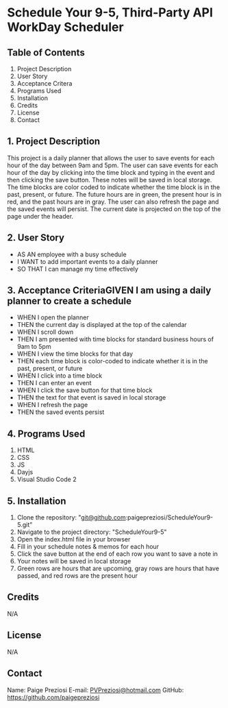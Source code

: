 # Schedule Your 9-5, Third-Party API WorkDay Scheduler

## Table of Contents
1. Project Description
2. User Story
3. Acceptance Critera
4. Programs Used
5. Installation
6. Credits
7. License
8. Contact

## 1. Project Description
This project is a daily planner that allows the user to save events for each hour of the day between 9am and 5pm. The user can save events for each hour of the day by clicking into the time block and typing in the event and then clicking the save button. These notes will be saved in local storage. The time blocks are color coded to indicate whether the time block is in the past, present, or future. The future hours are in green, the present hour is in red, and the past hours are in gray. The user can also refresh the page and the saved events will persist. The current date is projected on the top of the page under the header. 

## 2. User Story
- AS AN employee with a busy schedule
- I WANT to add important events to a daily planner
- SO THAT I can manage my time effectively

## 3. Acceptance CriteriaGIVEN I am using a daily planner to create a schedule
- WHEN I open the planner
- THEN the current day is displayed at the top of the calendar
- WHEN I scroll down
- THEN I am presented with time blocks for standard business hours of 9am to 5pm
- WHEN I view the time blocks for that day
- THEN each time block is color-coded to indicate whether it is in the past, present, or future
- WHEN I click into a time block
- THEN I can enter an event
- WHEN I click the save button for that time block
- THEN the text for that event is saved in local storage
- WHEN I refresh the page
- THEN the saved events persist


## 4. Programs Used
1. HTML
2. CSS
3. JS
4. Dayjs
5. Visual Studio Code 2

## 5. Installation
1. Clone the repository: "git@github.com:paigepreziosi/ScheduleYour9-5.git"
2. Navigate to the project directory: "ScheduleYour9-5"
3. Open the index.html file in your browser
4. Fill in your schedule notes & memos for each hour
5. Click the save button at the end of each row you want to save a note in
6. Your notes will be saved in local storage
7. Green rows are hours that are upcoming, gray rows are hours that have passed, and red rows are the present hour

## Credits

N/A

## License

N/A

## Contact

Name: Paige Preziosi
E-mail: PVPreziosi@hotmail.com
GitHub: https://github.com/paigepreziosi